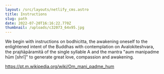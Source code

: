 ```yaml
---
layout: /src/layouts/netlify_cms.astro
title: Instructions
slug: path
date: 2022-07-20T16:16:22.770Z
thumbnail: /uploads/c32073_64x95.jpg
---
```

We begin with instructions on bodhicitta, the awakening oneself to the enlightened intent of the Buddhas with contemplation on Avalokiteshvara, the prajñāpāramitā of the single syllable A and the mantra "aum manipadme hūm [shrī]" to generate great love, compassion and awakening.

https://pt.m.wikipedia.org/wiki/Om_mani_padme_hum